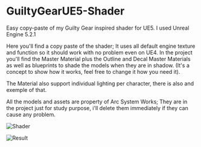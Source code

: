 # GuiltyGearUE5-Shader
Easy copy-paste of my Guilty Gear inspired shader for UE5.
I used Unreal Engine 5.2.1

Here you'll find a copy paste of the shader; It uses all default engine texture and function so it should work with no problem even on UE4.
In the project you'll find the Master Material plus the Outline and Decal Master Materials as well as blueprints to shade the models when they are in shadow. (It's a concept to show how it works, feel free to change it how you need it).

The Material also support individual lighting per character, there is also and exemple of that.

All the models and assets are property of Arc System Works; They are in the project just for study purpose, i'll delete them immediately if they can cause any problem.  

![Shader](https://github.com/LikeShady/GuiltyGearUE5-Shader/assets/33573620/c635f700-126d-4688-b313-ed558100035f)

![Result](https://github.com/LikeShady/GuiltyGearUE5-Shader/assets/33573620/4495f438-9326-4cb9-93b1-5deafc7336ac)
